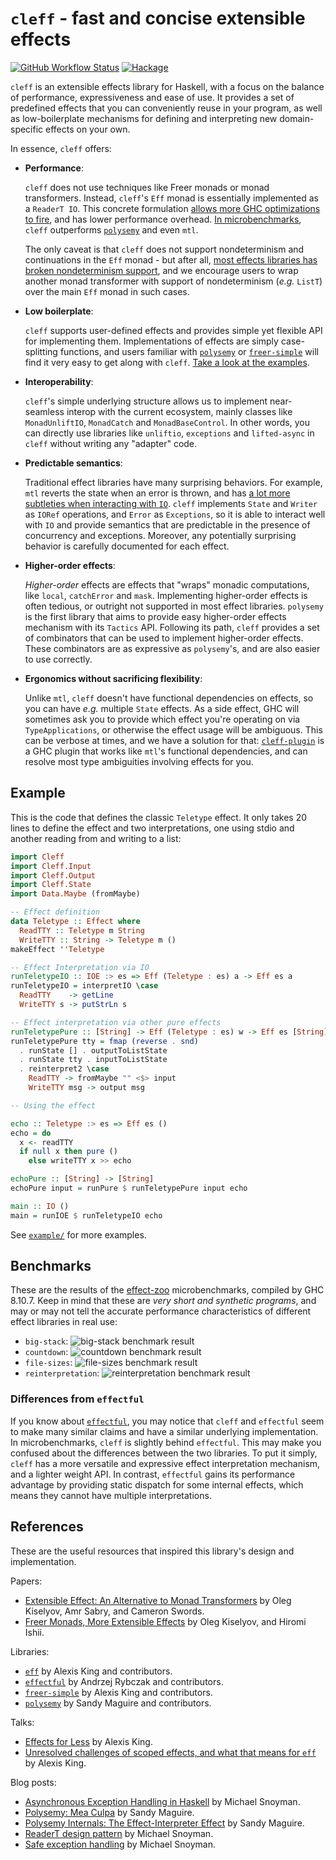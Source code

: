 # `cleff` - fast and concise extensible effects

[![GitHub Workflow Status](https://img.shields.io/github/workflow/status/re-xyr/cleff/build)](https://github.com/re-xyr/cleff/actions/workflows/build.yaml)
[![Hackage](https://img.shields.io/hackage/v/cleff)](https://hackage.haskell.org/package/cleff)

`cleff` is an extensible effects library for Haskell, with a focus on the balance of performance, expressiveness and ease of use. It provides a set of predefined effects that you can conveniently reuse in your program, as well as low-boilerplate mechanisms for defining and interpreting new domain-specific effects on your own.

In essence, `cleff` offers:

- **Performance**:

  `cleff` does not use techniques like Freer monads or monad transformers. Instead, `cleff`'s `Eff` monad is essentially implemented as a `ReaderT IO`. This concrete formulation [allows more GHC optimizations to fire][alexis-talk], and has lower performance overhead. [In microbenchmarks](#benchmarks), `cleff` outperforms [`polysemy`] and even `mtl`.

  The only caveat is that `cleff` does not support nondeterminism and continuations in the `Eff` monad - but after all, [most effects libraries has broken nondeterminism support](https://github.com/polysemy-research/polysemy/issues/246), and we encourage users to wrap another monad transformer with support of nondeterminism (*e.g.* `ListT`) over the main `Eff` monad in such cases.

- **Low boilerplate**:

  `cleff` supports user-defined effects and provides simple yet flexible API for implementing them. Implementations of effects are simply case-splitting functions, and users familiar with [`polysemy`] or [`freer-simple`] will find it very easy to get along with `cleff`. [Take a look at the examples](#example).

- **Interoperability**:

  `cleff`'s simple underlying structure allows us to implement near-seamless interop with the current ecosystem, mainly classes like `MonadUnliftIO`, `MonadCatch` and `MonadBaseControl`. In other words, you can directly use libraries like `unliftio`, `exceptions` and `lifted-async` in `cleff` without writing any "adapter" code.

- **Predictable semantics**:

  Traditional effect libraries have many surprising behaviors. For example, `mtl` reverts the state when an error is thrown, and has [a lot more subtleties when interacting with `IO`][readert]. `cleff` implements `State` and `Writer` as `IORef` operations, and `Error` as `Exceptions`, so it is able to interact well with `IO` and provide semantics that are predictable in the presence of concurrency and exceptions. Moreover, any potentially surprising behavior is carefully documented for each effect.

- **Higher-order effects**:

  *Higher-order* effects are effects that "wraps" monadic computations, like `local`, `catchError` and `mask`. Implementing higher-order effects is often tedious, or outright not supported in most effect libraries. `polysemy` is the first library that aims to provide easy higher-order effects mechanism with its `Tactics` API. Following its path, `cleff` provides a set of combinators that can be used to implement higher-order effects. These combinators are as expressive as `polysemy`'s, and are also easier to use correctly.

- **Ergonomics without sacrificing flexibility**:

  Unlike `mtl`, `cleff` doesn't have functional dependencies on effects, so you can have *e.g.* multiple `State` effects. As a side effect, GHC will sometimes ask you to provide which effect you're operating on via `TypeApplications`, or otherwise the effect usage will be ambiguous. This can be verbose at times, and we have a solution for that: [`cleff-plugin`](https://github.com/re-xyr/cleff/tree/master/cleff-plugin) is a GHC plugin that works like `mtl`'s functional dependencies, and can resolve most type ambiguities involving effects for you.

## Example

This is the code that defines the classic `Teletype` effect. It only takes 20 lines to define the effect and two interpretations, one using stdio and another reading from and writing to a list:

```haskell
import Cleff
import Cleff.Input
import Cleff.Output
import Cleff.State
import Data.Maybe (fromMaybe)

-- Effect definition
data Teletype :: Effect where
  ReadTTY :: Teletype m String
  WriteTTY :: String -> Teletype m ()
makeEffect ''Teletype

-- Effect Interpretation via IO
runTeletypeIO :: IOE :> es => Eff (Teletype : es) a -> Eff es a
runTeletypeIO = interpretIO \case
  ReadTTY    -> getLine
  WriteTTY s -> putStrLn s

-- Effect interpretation via other pure effects
runTeletypePure :: [String] -> Eff (Teletype : es) w -> Eff es [String]
runTeletypePure tty = fmap (reverse . snd)
  . runState [] . outputToListState
  . runState tty . inputToListState
  . reinterpret2 \case
    ReadTTY -> fromMaybe "" <$> input
    WriteTTY msg -> output msg

-- Using the effect

echo :: Teletype :> es => Eff es ()
echo = do
  x <- readTTY
  if null x then pure ()
    else writeTTY x >> echo

echoPure :: [String] -> [String]
echoPure input = runPure $ runTeletypePure input echo

main :: IO ()
main = runIOE $ runTeletypeIO echo
```

See [`example/`](https://github.com/re-xyr/cleff/tree/master/example/) for more examples.

## Benchmarks

These are the results of the [effect-zoo](https://github.com/ocharles/effect-zoo) microbenchmarks, compiled by GHC 8.10.7. Keep in mind that these are *very short and synthetic programs*, and may or may not tell the accurate performance characteristics of different effect libraries in real use:

- `big-stack`: ![big-stack benchmark result](https://raw.githubusercontent.com/re-xyr/cleff/master/docs/img/effect-zoo-big-stack.png)
- `countdown`: ![countdown benchmark result](https://raw.githubusercontent.com/re-xyr/cleff/master/docs/img/effect-zoo-countdown.png)
- `file-sizes`: ![file-sizes benchmark result](https://raw.githubusercontent.com/re-xyr/cleff/master/docs/img/effect-zoo-file-sizes.png)
- `reinterpretation`: ![reinterpretation benchmark result](https://raw.githubusercontent.com/re-xyr/cleff/master/docs/img/effect-zoo-reinterpretation.png)

### Differences from `effectful`

If you know about [`effectful`], you may notice that `cleff` and `effectful` seem to make many similar claims and have a similar underlying implementation. In microbenchmarks, `cleff` is slightly behind `effectful`. This may make you confused about the differences between the two libraries. To put it simply, `cleff` has a more versatile and expressive effect interpretation mechanism, and a lighter weight API. In contrast, `effectful` gains its performance advantage by providing static dispatch for some internal effects, which means they cannot have multiple interpretations.

## References

These are the useful resources that inspired this library's design and implementation.

Papers:

- [Extensible Effect: An Alternative to Monad Transformers](https://okmij.org/ftp/Haskell/extensible/exteff.pdf) by Oleg Kiselyov, Amr Sabry, and Cameron Swords.
- [Freer Monads, More Extensible Effects](https://okmij.org/ftp/Haskell/extensible/more.pdf) by Oleg Kiselyov, and Hiromi Ishii.

Libraries:

- [`eff`] by Alexis King and contributors.
- [`effectful`] by Andrzej Rybczak and contributors.
- [`freer-simple`] by Alexis King and contributors.
- [`polysemy`] by Sandy Maguire and contributors.

Talks:

- [Effects for Less][alexis-talk] by Alexis King.
- [Unresolved challenges of scoped effects, and what that means for `eff`][alexis-talk-2] by Alexis King.

Blog posts:

- [Asynchronous Exception Handling in Haskell](https://www.fpcomplete.com/blog/2018/04/async-exception-handling-haskell/) by Michael Snoyman.
- [Polysemy: Mea Culpa](https://reasonablypolymorphic.com/blog/mea-culpa/) by Sandy Maguire.
- [Polysemy Internals: The Effect-Interpreter Effect](https://reasonablypolymorphic.com/blog/tactics/) by Sandy Maguire.
- [ReaderT design pattern][readert] by Michael Snoyman.
- [Safe exception handling](https://www.fpcomplete.com/haskell/tutorial/exceptions/) by Michael Snoyman.

[`polysemy`]: https://hackage.haskell.org/package/polysemy
[`fused-effects`]: https://hackage.haskell.org/package/fused-effects
[`effectful`]: https://github.com/arybczak/effectful
[`eff`]: https://github.com/hasura/eff
[`freer-simple`]: https://hackage.haskell.org/package/freer-simple
[alexis-talk]: https://www.youtube.com/watch?v=0jI-AlWEwYI
[alexis-talk-2]: https://www.twitch.tv/videos/1163853841
[readert]: https://www.fpcomplete.com/blog/2017/06/readert-design-pattern/
